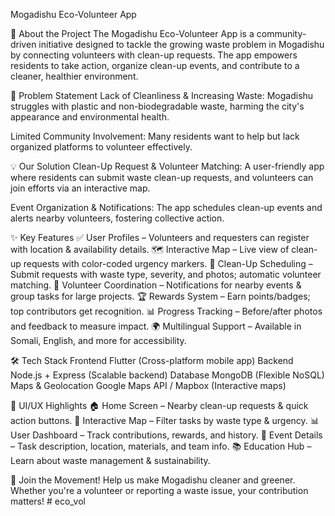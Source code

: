 Mogadishu Eco-Volunteer App

🌱 About the Project
The Mogadishu Eco-Volunteer App is a community-driven initiative designed to tackle the growing waste problem in Mogadishu by connecting volunteers with clean-up requests. The app empowers residents to take action, organize clean-up events, and contribute to a cleaner, healthier environment.

🚨 Problem Statement
Lack of Cleanliness & Increasing Waste: Mogadishu struggles with plastic and non-biodegradable waste, harming the city's appearance and environmental health.

Limited Community Involvement: Many residents want to help but lack organized platforms to volunteer effectively.

💡 Our Solution
Clean-Up Request & Volunteer Matching: A user-friendly app where residents can submit waste clean-up requests, and volunteers can join efforts via an interactive map.

Event Organization & Notifications: The app schedules clean-up events and alerts nearby volunteers, fostering collective action.

✨ Key Features
✅ User Profiles – Volunteers and requesters can register with location & availability details.
🗺 Interactive Map – Live view of clean-up requests with color-coded urgency markers.
📅 Clean-Up Scheduling – Submit requests with waste type, severity, and photos; automatic volunteer matching.
🔔 Volunteer Coordination – Notifications for nearby events & group tasks for large projects.
🏆 Rewards System – Earn points/badges; top contributors get recognition.
📊 Progress Tracking – Before/after photos and feedback to measure impact.
🌍 Multilingual Support – Available in Somali, English, and more for accessibility.

🛠 Tech Stack
Frontend
 Flutter (Cross-platform mobile app)
Backend
Node.js + Express (Scalable backend)
Database
MongoDB (Flexible NoSQL)
Maps & Geolocation
Google Maps API / Mapbox (Interactive maps)

📱 UI/UX Highlights
🏠 Home Screen – Nearby clean-up requests & quick action buttons.
📍 Interactive Map – Filter tasks by waste type & urgency.
📊 User Dashboard – Track contributions, rewards, and history.
📝 Event Details – Task description, location, materials, and team info.
📚 Education Hub – Learn about waste management & sustainability.

🌿 Join the Movement!
Help us make Mogadishu cleaner and greener. Whether you're a volunteer or reporting a waste issue, your contribution matters!
#   e c o _ v o l  
 